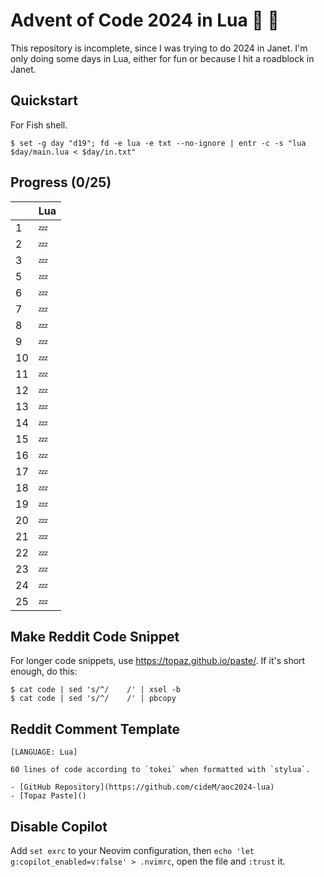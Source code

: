 # Advent of Code 2024 in Lua :santa: :christmas_tree:

This repository is incomplete, since I was trying to do 2024 in Janet. I'm only doing some days in Lua, either for fun or because I hit a roadblock in Janet.

## Quickstart

For Fish shell.

```shell
$ set -g day "d19"; fd -e lua -e txt --no-ignore | entr -c -s "lua $day/main.lua < $day/in.txt"
```

## Progress (0/25)

|     | Lua   |
| --- | ----- |
| 1   | :zzz: |
| 2   | :zzz: |
| 3   | :zzz: |
| 5   | :zzz: |
| 6   | :zzz: |
| 7   | :zzz: |
| 8   | :zzz: |
| 9   | :zzz: |
| 10  | :zzz: |
| 11  | :zzz: |
| 12  | :zzz: |
| 13  | :zzz: |
| 14  | :zzz: |
| 15  | :zzz: |
| 16  | :zzz: |
| 17  | :zzz: |
| 18  | :zzz: |
| 19  | :zzz: |
| 20  | :zzz: |
| 21  | :zzz: |
| 22  | :zzz: |
| 23  | :zzz: |
| 24  | :zzz: |
| 25  | :zzz: |

## Make Reddit Code Snippet

For longer code snippets, use https://topaz.github.io/paste/. If it's short enough, do this:

```
$ cat code | sed 's/^/    /' | xsel -b
$ cat code | sed 's/^/    /' | pbcopy
```

## Reddit Comment Template

```text
[LANGUAGE: Lua]

60 lines of code according to `tokei` when formatted with `stylua`.

- [GitHub Repository](https://github.com/cideM/aoc2024-lua)
- [Topaz Paste]()
```

## Disable Copilot

Add `set exrc` to your Neovim configuration, then `echo 'let g:copilot_enabled=v:false' > .nvimrc`, open the file and `:trust` it.
